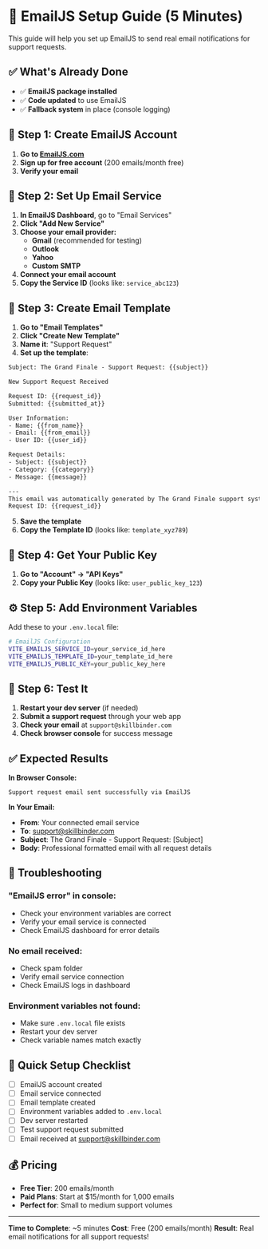 # 🚀 EmailJS Setup Guide (5 Minutes)

This guide will help you set up EmailJS to send real email notifications for support requests.

## ✅ **What's Already Done**

- ✅ **EmailJS package installed**
- ✅ **Code updated** to use EmailJS
- ✅ **Fallback system** in place (console logging)

## 🔧 **Step 1: Create EmailJS Account**

1. **Go to [EmailJS.com](https://www.emailjs.com/)**
2. **Sign up for free account** (200 emails/month free)
3. **Verify your email**

## 📧 **Step 2: Set Up Email Service**

1. **In EmailJS Dashboard**, go to "Email Services"
2. **Click "Add New Service"**
3. **Choose your email provider:**
   - **Gmail** (recommended for testing)
   - **Outlook**
   - **Yahoo**
   - **Custom SMTP**
4. **Connect your email account**
5. **Copy the Service ID** (looks like: `service_abc123`)

## 📝 **Step 3: Create Email Template**

1. **Go to "Email Templates"**
2. **Click "Create New Template"**
3. **Name it**: "Support Request"
4. **Set up the template**:

```html
Subject: The Grand Finale - Support Request: {{subject}}

New Support Request Received

Request ID: {{request_id}}
Submitted: {{submitted_at}}

User Information:
- Name: {{from_name}}
- Email: {{from_email}}
- User ID: {{user_id}}

Request Details:
- Subject: {{subject}}
- Category: {{category}}
- Message: {{message}}

---
This email was automatically generated by The Grand Finale support system.
Request ID: {{request_id}}
```

5. **Save the template**
6. **Copy the Template ID** (looks like: `template_xyz789`)

## 🔑 **Step 4: Get Your Public Key**

1. **Go to "Account" → "API Keys"**
2. **Copy your Public Key** (looks like: `user_public_key_123`)

## ⚙️ **Step 5: Add Environment Variables**

Add these to your `.env.local` file:

```bash
# EmailJS Configuration
VITE_EMAILJS_SERVICE_ID=your_service_id_here
VITE_EMAILJS_TEMPLATE_ID=your_template_id_here
VITE_EMAILJS_PUBLIC_KEY=your_public_key_here
```

## 🧪 **Step 6: Test It**

1. **Restart your dev server** (if needed)
2. **Submit a support request** through your web app
3. **Check your email** at `support@skillbinder.com`
4. **Check browser console** for success message

## ✅ **Expected Results**

**In Browser Console:**
```
Support request email sent successfully via EmailJS
```

**In Your Email:**
- **From**: Your connected email service
- **To**: support@skillbinder.com
- **Subject**: The Grand Finale - Support Request: [Subject]
- **Body**: Professional formatted email with all request details

## 🚨 **Troubleshooting**

### **"EmailJS error" in console:**
- Check your environment variables are correct
- Verify your email service is connected
- Check EmailJS dashboard for error details

### **No email received:**
- Check spam folder
- Verify email service connection
- Check EmailJS logs in dashboard

### **Environment variables not found:**
- Make sure `.env.local` file exists
- Restart your dev server
- Check variable names match exactly

## 🎯 **Quick Setup Checklist**

- [ ] EmailJS account created
- [ ] Email service connected
- [ ] Email template created
- [ ] Environment variables added to `.env.local`
- [ ] Dev server restarted
- [ ] Test support request submitted
- [ ] Email received at support@skillbinder.com

## 💰 **Pricing**

- **Free Tier**: 200 emails/month
- **Paid Plans**: Start at $15/month for 1,000 emails
- **Perfect for**: Small to medium support volumes

---

**Time to Complete**: ~5 minutes
**Cost**: Free (200 emails/month)
**Result**: Real email notifications for all support requests! 
